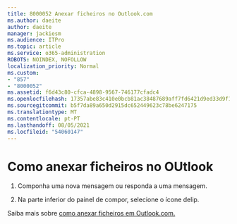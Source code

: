 ```yaml
---
title: 8000052 Anexar ficheiros no Outlook.com
ms.author: daeite
author: daeite
manager: jackiesm
ms.audience: ITPro
ms.topic: article
ms.service: o365-administration
ROBOTS: NOINDEX, NOFOLLOW
localization_priority: Normal
ms.custom:
- "857"
- "8000052"
ms.assetid: f6d43c80-cfca-4898-9567-746177cfadc4
ms.openlocfilehash: 17357abe83c410e0bcb81ac38487689aff7fd6421d9ed33d9f10576721b71d3f
ms.sourcegitcommit: b5f7da89a650d2915dc652449623c78be6247175
ms.translationtype: MT
ms.contentlocale: pt-PT
ms.lasthandoff: 08/05/2021
ms.locfileid: "54060147"
---
```

# <a name="how-to-attach-files-in-outlook"></a>Como anexar ficheiros no OUtlook 

1. Componha uma nova mensagem ou responda a uma mensagem.

2. Na parte inferior do painel de compor, selecione o ícone delip.

Saiba mais sobre [como anexar ficheiros em Outlook.com.](https://go.microsoft.com/fwlink/p/?linkid=2001702&amp;clcid=0x409)
  